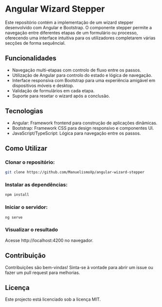 # Angular Wizard Stepper

Este repositório contém a implementação de um wizard stepper desenvolvido com Angular e Bootstrap. O componente stepper permite a navegação entre diferentes etapas de um formulário ou processo, oferecendo uma interface intuitiva para os utilizadores completarem várias secções de forma sequêncial.

## Funcionalidades

- Navegação multi-etapas com controlo de fluxo entre os passos.
- Utilização de Angular para controlo do estado e lógica de navegação.
- Interface responsiva com Bootstrap para uma experiência amigável em dispositivos móveis e desktop.
- Validação de formulários em cada etapa.
- Suporte para resetar o wizard após a conclusão.

## Tecnologias

- Angular: Framework frontend para construção de aplicações dinâmicas.
- Bootstrap: Framework CSS para design responsivo e componentes UI.
- JavaScript/TypeScript: Lógica para navegação entre os passos.

## Como Utilizar

### Clonar o repositório:

```bash
git clone https://github.com/ManuelismoXp/angular-wizard-stepper
```

### Instalar as dependências:

```bash
npm install
```

### Iniciar o servidor:

```bash
ng serve
```
### Visualizar o resultado

Acesse http://localhost:4200 no navegador.

## Contribuição

Contribuições são bem-vindas! Sinta-se à vontade para abrir um issue ou fazer um pull request para melhorias.

## Licença

Este projecto está licenciado sob a licença MIT.
